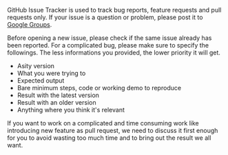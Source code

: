 GitHub Issue Tracker is used to track bug reports, feature requests and pull requests only. If your issue is a question or problem, please post it to [Google Groups](http://groups.google.com/group/cettia).

Before opening a new issue, please check if the same issue already has been reported. For a complicated bug, please make sure to specify the followings. The less informations you provided, the lower priority it will get.

* Asity version
* What you were trying to
* Expected output
* Bare minimum steps, code or working demo to reproduce
* Result with the latest version
* Result with an older version
* Anything where you think it's relevant

If you want to work on a complicated and time consuming work like introducing new feature as pull request, we need to discuss it first enough for you to avoid wasting too much time and to bring out the result we all want.
